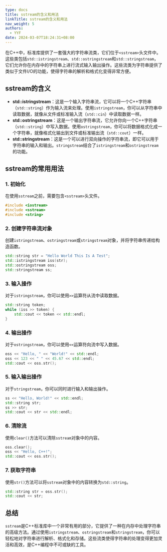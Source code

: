 ```yaml
---
type: docs
title: sstream的含义和用法
linkTitle: sstream的含义和用法
nav_weight: 5
authors:
  - YYF
date: 2024-03-07T18:24:31+08:00
---
```

<!--more-->
在C++中，标准库提供了一套强大的字符串流类，它们位于`<sstream>`头文件中。这些类包括`std::istringstream`、`std::ostringstream`和`std::stringstream`，它们允许你在内存中的字符串上进行流式输入输出操作。这些流类为字符串提供了类似于文件I/O的功能，使得字符串的解析和格式化变得非常方便。
## sstream的含义
- **std::istringstream**：这是一个输入字符串流，它可以将一个C++字符串（`std::string`）作为输入流来处理。使用`istringstream`，你可以从字符串中读取数据，就像从文件或标准输入流（`std::cin`）中读取数据一样。
- **std::ostringstream**：这是一个输出字符串流，它允许你向一个C++字符串（`std::string`）中写入数据。使用`ostringstream`，你可以将数据格式化成一个字符串，就像格式化输出到文件或标准输出流（`std::cout`）一样。
- **std::stringstream**：这是一个可以进行双向操作的字符串流，即它可以用于字符串的输入和输出。`stringstream`结合了`istringstream`和`ostringstream`的功能。
## sstream的常用用法
### 1. 初始化
在使用`sstream`之前，需要包含`<sstream>`头文件。
```cpp
#include <iostream>
#include <sstream>
#include <string>
```
### 2. 创建字符串流对象
创建`istringstream`、`ostringstream`或`stringstream`对象，并将字符串传递给构造函数。
```cpp
std::string str = "Hello World This Is A Test";
std::istringstream iss(str);
std::ostringstream oss;
std::stringstream ss;
```
### 3. 输入操作
对于`istringstream`，你可以使用`>>`运算符从流中读取数据。
```cpp
std::string token;
while (iss >> token) {
    std::cout << token << std::endl;
}
```
### 4. 输出操作
对于`ostringstream`，你可以使用`<<`运算符向流中写入数据。
```cpp
oss << "Hello, " << "World!" << std::endl;
oss << 123 << " " << 45.67 << std::endl;
std::cout << oss.str();
```
### 5. 输入输出操作
对于`stringstream`，你可以同时进行输入和输出操作。
```cpp
ss << "Hello, World!" << std::endl;
std::string str;
ss >> str;
std::cout << str << std::endl;
```
### 6. 清除流
使用`clear()`方法可以清除`sstream`对象中的内容。
```cpp
oss.clear();
oss << "Hello, C++!";
std::cout << oss.str();
```
### 7. 获取字符串
使用`str()`方法可以将`sstream`对象中的内容转换为`std::string`。
```cpp
std::string str = oss.str();
std::cout << str;
```
## 总结
`sstream`是C++标准库中一个非常有用的部分，它提供了一种在内存中处理字符串的高级方法。通过使用`istringstream`、`ostringstream`和`stringstream`，你可以轻松地对字符串进行解析、格式化和存储。这些流类使得字符串的处理变得更加灵活和高效，是C++编程中不可或缺的工具。
